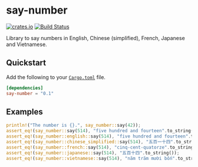# say-number
[![crates.io](https://img.shields.io/crates/v/say-number.svg)](https://crates.io/crates/say-number) [![Build Status](https://travis-ci.org/minhnhdo/say-number.svg?branch=master)](https://travis-ci.org/minhnhdo/say-number)

Library to say numbers in English, Chinese (simplified), French, Japanese and Vietnamese.

## Quickstart

Add the following to your [`Cargo.toml`](https://crates.io/) file.

```toml
[dependencies]
say-number = "0.1"
```

## Examples

```rust
println!("The number is {}.", say_number::say(42));
assert_eq!(say_number::say(514), "five hundred and fourteen".to_string());
assert_eq!(say_number::english::say(514), "five hundred and fourteen".to_string());
assert_eq!(say_number::chinese_simplified::say(514), "五百一十四".to_string());
assert_eq!(say_number::french::say(514), "cinq-cent-quatorze".to_string());
assert_eq!(say_number::japanese::say(514), "五百十四".to_string());
assert_eq!(say_number::vietnamese::say(514), "năm trăm mười bốn".to_string());
```

